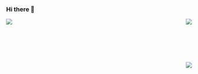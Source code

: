 ### Hi there 👋

<a href="https://github.com/w00000dy"><img src="https://github-readme-stats.vercel.app/api/top-langs/?username=w00000dy" align="left"></a><a href="https://github.com/w00000dy/WLED-GUI"><img src="https://github-readme-stats.vercel.app/api/pin/?username=w00000dy&repo=WLED-GUI" align="right"></a>
<br><br><br><br><br><br><br>
<a href="https://github.com/w00000dy/ESP-Relay"><img src="https://github-readme-stats.vercel.app/api/pin/?username=w00000dy&repo=ESP-Relay" align="right"></a>

<!--
**w00000dy/w00000dy** is a ✨ _special_ ✨ repository because its `README.md` (this file) appears on your GitHub profile.

Here are some ideas to get you started:

- 🔭 I’m currently working on ...
- 🌱 I’m currently learning ...
- 👯 I’m looking to collaborate on ...
- 🤔 I’m looking for help with ...
- 💬 Ask me about ...
- 📫 How to reach me: ...
- 😄 Pronouns: ...
- ⚡ Fun fact: ...
-->

